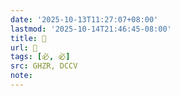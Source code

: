 ```yaml
---
date: '2025-10-13T11:27:07+08:00'
lastmod: '2025-10-14T21:46:45-08:00'
title: 󰕫
url: 󰕫
tags: [必, 必]
src: GHZR, DCCV
note:
---
```

